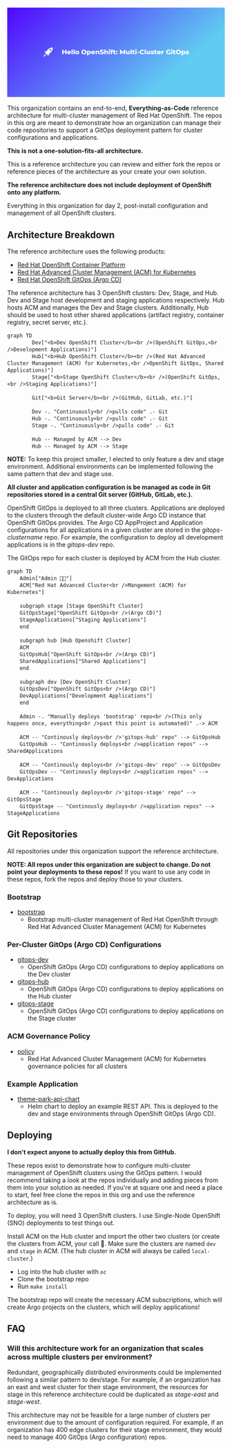 ![Hello OpenShift: Multi-Cluster GitOps](https://raw.githubusercontent.com/hello-openshift-multicluster-gitops/.github/main/profile/cover.png)

This organization contains an end-to-end, **Everything-as-Code** reference architecture for multi-cluster management of Red Hat OpenShift.
The repos in this org are meant to demonstrate how an organization can manage their code repositories to support a GitOps deployment pattern for cluster configurations and applications.

**This is not a one-solution-fits-all architecture.**

This is a reference architecture you can review and either fork the repos or reference pieces of the architecture as your create your own solution.

**The reference architecture does not include deployment of OpenShift onto any platform.**

Everything in this organization for day 2, post-install configuration and management of all OpenShift clusters.

## Architecture Breakdown

The reference architecture uses the following products:

* [Red Hat OpenShift Container Platform]
* [Red Hat Advanced Cluster Management (ACM) for Kubernetes]
* [Red Hat OpenShift GitOps (Argo CD)]

The reference architecture has 3 OpenShift clusters: Dev, Stage, and Hub.
Dev and Stage host development and staging applications respectively.
Hub hosts ACM and manages the Dev and Stage clusters.
Additionally, Hub should be used to host other shared applications (artifact registry, container registry, secret server, etc.).

```mermaid
graph TD
        Dev["<b>Dev OpenShift Cluster</b><br />(OpenShift GitOps,<br />Development Applications)"]
        Hub["<b>Hub OpenShift Cluster</b><br />(Red Hat Advanced Cluster Management (ACM) for Kubernetes,<br />OpenShift GitOps, Shared Applications)"]
        Stage["<b>Stage OpenShift Cluster</b><br />(OpenShift GitOps,<br />Staging Applications)"]

        Git["<b>Git Server</b><br />(GitHub, GitLab, etc.)"]

        Dev -. "Continuously<br />pulls code" .- Git
        Hub -. "Continuously<br />pulls code" .- Git
        Stage -. "Continuously<br />pulls code" .- Git

        Hub -- Managed by ACM --> Dev
        Hub -- Managed by ACM --> Stage
```

**NOTE:** To keep this project smaller, I elected to only feature a dev and stage environment.
Additional environments can be implemented following the same pattern that dev and stage use.

**All cluster and application configuration is be managed as code in Git repositories stored in a central Git server (GitHub, GitLab, etc.).**

OpenShift GitOps is deployed to all three clusters.
Applications are deployed to the clusters through the default cluster-wide Argo CD instance that OpenShift GitOps provides.
The Argo CD AppProject and Application configurations for all applications in a given cluster are stored in the *gitops-clustername* repo.
For example, the configuration to deploy all development applications is in the *gitops-dev* repo.

The GitOps repo for each cluster is deployed by ACM from the Hub cluster.

```mermaid
graph TD
	Admin["Admin 🧑‍💻"]
	ACM["Red Hat Advanced Cluster<br />Mangement (ACM) for Kubernetes"]

	subgraph stage [Stage OpenShift Cluster]
	GitOpsStage["OpenShift GitOps<br />(Argo CD)"]
	StageApplications["Staging Applications"]
	end

	subgraph hub [Hub Openshift Cluster]
	ACM
	GitOpsHub["OpenShift GitOps<br />(Argo CD)"]
	SharedApplications["Shared Applications"]
	end

	subgraph dev [Dev OpenShift Cluster]
	GitOpsDev["OpenShift GitOps<br />(Argo CD)"]
	DevApplications["Development Applications"]
	end

	Admin -. "Manually deploys 'bootstrap' repo<br />(This only happens once, everything<br />past this point is automated)" .-> ACM

	ACM -- "Continously deploys<br />'gitops-hub' repo" --> GitOpsHub
	GitOpsHub -- "Continously deploys<br />application repos" --> SharedApplications

	ACM -- "Continously deploys<br />'gitops-dev' repo" --> GitOpsDev
	GitOpsDev -- "Continously deploys<br />application repos" --> DevApplications

	ACM -- "Continously deploys<br />'gitops-stage' repo" --> GitOpsStage
	GitOpsStage -- "Continously deploys<br />application repos" --> StageApplications
```

## Git Repositories

All repositories under this organization support the reference architecture.

**NOTE: All repos under this organization are subject to change.
Do not point your deployments to these repos!**
If you want to use any code in these repos, fork the repos and deploy those to your clusters.

### Bootstrap

- [bootstrap]
    - Bootstrap multi-cluster management of Red Hat OpenShift through Red Hat Advanced Cluster Management (ACM) for Kubernetes

### Per-Cluster GitOps (Argo CD) Configurations

- [gitops-dev]
    - OpenShift GitOps (Argo CD) configurations to deploy applications on the Dev cluster
- [gitops-hub]
    - OpenShift GitOps (Argo CD) configurations to deploy applications on the Hub cluster
- [gitops-stage]
    - OpenShift GitOps (Argo CD) configurations to deploy applications on the Stage cluster

### ACM Governance Policy

- [policy]
    - Red Hat Advanced Cluster Management (ACM) for Kubernetes governance policies for all clusters

### Example Application

- [theme-park-api-chart]
    - Helm chart to deploy an example REST API. This is deployed to the dev and stage environments through OpenShift GitOps (Argo CD).

## Deploying

**I don't expect anyone to actually deploy this from GitHub.**

These repos exist to demonstrate how to configure multi-cluster management of OpenShift clusters using the GitOps pattern.
I would recommend taking a look at the repos individually and adding pieces from them into your solution as needed.
If you're at square one and need a place to start, feel free clone the repos in this org and use the reference architecture as is.

To deploy, you will need 3 OpenShift clusters.
I use Single-Node OpenShift (SNO) deployments to test things out.

Install ACM on the Hub cluster and import the other two clusters (or create the clusters from ACM, your call 🤷.
Make sure the clusters are named `dev` and `stage` in ACM.
(The hub cluster in ACM will always be called `local-cluster`.)

- Log into the hub cluster with `oc`
- Clone the bootstrap repo
- Run `make install`

The bootstrap repo will create the necessary ACM subscriptions, which will create Argo projects on the clusters, which will deploy applications!

## FAQ

### Will this architecture work for an organization that scales across multiple clusters per environment?

Redundant, geographically distributed environments could be implemented following a similar pattern to dev/stage.
For example, if an organization has an east and west cluster for their stage environment, the resources for stage in this reference architecture could be duplicated as *stage-east* and *stage-west*.

This architecture may not be feasible for a large number of clusters per environment due to the amount of configuration required.
For example, if an organization has 400 edge clusters for their stage environment, they would need to manage 400 GitOps (Argo configuration) repos.

[Red Hat Advanced Cluster Management (ACM) for Kubernetes]: https://www.redhat.com/en/technologies/management/advanced-cluster-management
[Red Hat OpenShift Container Platform]: https://docs.openshift.com/container-platform/latest
[Red Hat OpenShift GitOps (Argo CD)]: https://docs.openshift.com/container-platform/latest/cicd/gitops/gitops-release-notes.html
[bootstrap]: https://github.com/hello-openshift-multicluster-gitops/bootstrap
[gitops-dev]: https://github.com/hello-openshift-multicluster-gitops/gitops-dev
[gitops-hub]: https://github.com/hello-openshift-multicluster-gitops/gitops-hub
[gitops-stage]: https://github.com/hello-openshift-multicluster-gitops/gitops-stage
[policy]: https://github.com/hello-openshift-multicluster-gitops/policy
[theme-park-api-chart]: https://github.com/hello-openshift-multicluster-gitops/theme-park-api-chart

